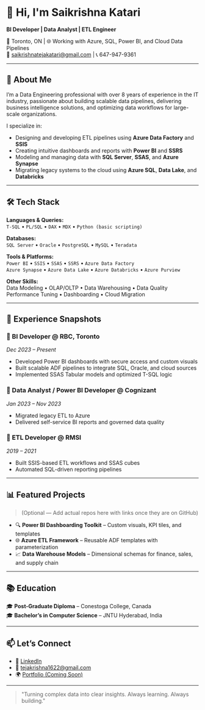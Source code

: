 # 👋 Hi, I'm Saikrishna Katari

**BI Developer | Data Analyst | ETL Engineer**

📍 Toronto, ON | 🌐 Working with Azure, SQL, Power BI, and Cloud Data Pipelines  
📧 saikrishnatejakatari@gmail.com | 📞 647-947-9361

---

## 🚀 About Me

I’m a Data Engineering professional with over 8 years of experience in the IT industry, passionate about building scalable data pipelines, delivering business intelligence solutions, and optimizing data workflows for large-scale organizations.

I specialize in:
- Designing and developing ETL pipelines using **Azure Data Factory** and **SSIS**
- Creating intuitive dashboards and reports with **Power BI** and **SSRS**
- Modeling and managing data with **SQL Server**, **SSAS**, and **Azure Synapse**
- Migrating legacy systems to the cloud using **Azure SQL**, **Data Lake**, and **Databricks**

---

## 🛠️ Tech Stack

**Languages & Queries:**  
`T-SQL` • `PL/SQL` • `DAX` • `MDX` • `Python (basic scripting)`

**Databases:**  
`SQL Server` • `Oracle` • `PostgreSQL` • `MySQL` • `Teradata`

**Tools & Platforms:**  
`Power BI` • `SSIS` • `SSAS` • `SSRS` • `Azure Data Factory`  
`Azure Synapse` • `Azure Data Lake` • `Azure Databricks` • `Azure Purview`

**Other Skills:**  
Data Modeling • OLAP/OLTP • Data Warehousing • Data Quality  
Performance Tuning • Dashboarding • Cloud Migration

---

## 💼 Experience Snapshots

### 🔹 BI Developer @ RBC, Toronto  
*Dec 2023 – Present*  
- Developed Power BI dashboards with secure access and custom visuals  
- Built scalable ADF pipelines to integrate SQL, Oracle, and cloud sources  
- Implemented SSAS Tabular models and optimized T-SQL logic

### 🔹 Data Analyst / Power BI Developer @ Cognizant  
*Jan 2023 – Nov 2023*  
- Migrated legacy ETL to Azure  
- Delivered self-service BI reports and governed data quality  

### 🔹 ETL Developer @ RMSI  
*2019 – 2021*  
- Built SSIS-based ETL workflows and SSAS cubes  
- Automated SQL-driven reporting pipelines  

---

## 📊 Featured Projects

> (Optional — Add actual repos here with links once they are on GitHub)

- 🔍 **Power BI Dashboarding Toolkit** – Custom visuals, KPI tiles, and templates  
- 🌐 **Azure ETL Framework** – Reusable ADF templates with parameterization  
- 📈 **Data Warehouse Models** – Dimensional schemas for finance, sales, and supply chain

---

## 📚 Education

🎓 **Post-Graduate Diploma** – Conestoga College, Canada  
🎓 **Bachelor’s in Computer Science** – JNTU Hyderabad, India

---

## 📫 Let’s Connect

- 💼 [LinkedIn](https://linkedin.com/in/YOUR-HANDLE)  
- 📧 tejakrishna1622@gmail.com  
- 🌍 [Portfolio (Coming Soon)](#)

---

> "Turning complex data into clear insights. Always learning. Always building."

